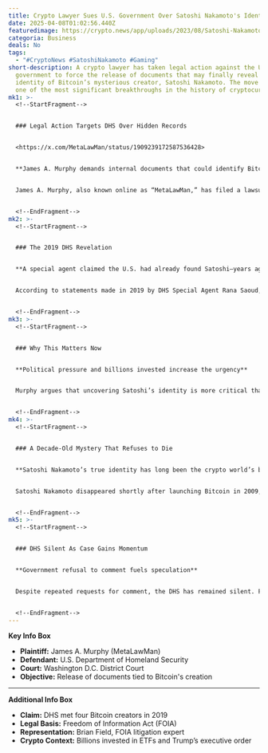 ```yaml
---
title: Crypto Lawyer Sues U.S. Government Over Satoshi Nakamoto's Identity
date: 2025-04-08T01:02:56.440Z
featuredimage: https://crypto.news/app/uploads/2023/08/Satoshi-Nakamoto04.png.webp
categoria: Business
deals: No
tags:
  - "#CryptoNews #SatoshiNakamoto #Gaming"
short-description: A crypto lawyer has taken legal action against the U.S.
  government to force the release of documents that may finally reveal the true
  identity of Bitcoin’s mysterious creator, Satoshi Nakamoto. The move could be
  one of the most significant breakthroughs in the history of cryptocurrency.
mk1: >-
  <!--StartFragment-->


  ### Legal Action Targets DHS Over Hidden Records


  <https://x.com/MetaLawMan/status/1909239172587536428>


  **James A. Murphy demands internal documents that could identify Bitcoin’s creator**


  James A. Murphy, also known online as “MetaLawMan,” has filed a lawsuit against the U.S. Department of Homeland Security (DHS), citing the agency’s failure to respond to previous Freedom of Information Act (FOIA) requests. The case, filed in a Washington D.C. District Court, seeks emails, meeting notes, and any documents related to a 2019 conference where DHS agents allegedly met with four individuals believed to be behind the Bitcoin project.


  <!--EndFragment-->
mk2: >-
  <!--StartFragment-->


  ### The 2019 DHS Revelation


  **A special agent claimed the U.S. had already found Satoshi—years ago**


  According to statements made in 2019 by DHS Special Agent Rana Saoud, the agency not only identified but also interviewed a group of four people suspected to be behind Bitcoin. The revelation, largely overlooked at the time, suggested that federal agents had direct communication with the individuals responsible for creating the cryptocurrency. Murphy's lawsuit now brings this claim back into the spotlight, demanding transparency.


  <!--EndFragment-->
mk3: >-
  <!--StartFragment-->


  ### Why This Matters Now


  **Political pressure and billions invested increase the urgency**


  Murphy argues that uncovering Satoshi’s identity is more critical than ever. With billions of dollars now tied up in Bitcoin ETFs and an executive order from Donald Trump calling for a strategic Bitcoin reserve using forfeited assets, the legal and financial implications are immense. The case also touches on issues of national security and economic sovereignty.


  <!--EndFragment-->
mk4: >-
  <!--StartFragment-->


  ### A Decade-Old Mystery That Refuses to Die


  **Satoshi Nakamoto’s true identity has long been the crypto world’s biggest enigma**


  Satoshi Nakamoto disappeared shortly after launching Bitcoin in 2009, leaving behind a white paper, an open-source protocol, and endless speculation. Theories about Nakamoto’s identity range from tech entrepreneurs to foreign governments, but none have been conclusively proven. Murphy’s lawsuit could be the first step toward real answers.


  <!--EndFragment-->
mk5: >-
  <!--StartFragment-->


  ### DHS Silent As Case Gains Momentum


  **Government refusal to comment fuels speculation**


  Despite repeated requests for comment, the DHS has remained silent. Former Assistant U.S. Attorney Brian Field, now representing Murphy, is confident the lawsuit will force a response. If successful, the case could unveil unprecedented details about the early days of Bitcoin and possibly confirm long-suspected truths.


  <!--EndFragment-->
---
```

<!--StartFragment-->

**Key Info Box**

* **Plaintiff:** James A. Murphy (MetaLawMan)
* **Defendant:** U.S. Department of Homeland Security
* **Court:** Washington D.C. District Court
* **Objective:** Release of documents tied to Bitcoin's creation

- - -

**Additional Info Box**

* **Claim:** DHS met four Bitcoin creators in 2019
* **Legal Basis:** Freedom of Information Act (FOIA)
* **Representation:** Brian Field, FOIA litigation expert
* **Crypto Context:** Billions invested in ETFs and Trump’s executive order

<!--EndFragment-->